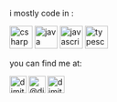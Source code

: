 
i mostly code in : 
<p align="left">  <img src="https://devicons.github.io/devicon/devicon.git/icons/csharp/csharp-original.svg" alt="csharp" width="40" height="40"/> <img src="https://devicons.github.io/devicon/devicon.git/icons/java/java-original-wordmark.svg" alt="java" width="40" height="40"/> <img src="https://devicons.github.io/devicon/devicon.git/icons/javascript/javascript-original.svg" alt="javascript" width="40" height="40"/>   <img src="https://devicons.github.io/devicon/devicon.git/icons/typescript/typescript-original.svg" alt="typescript" width="40" height="40"/></p>
you can find me at:

<p align="left">
<a href="https://linkedin.com/in/dimitrispapadimitriou" target="blank"><img align="left" src="https://cdn.jsdelivr.net/npm/simple-icons@3.0.1/icons/linkedin.svg" alt="dimitrispapadimitriou" height="30" width="30" /></a>
<a href="https://codesandbox.com/dimitris-papadimitriou-chr" target="blank"><img left="center" src="https://cdn.jsdelivr.net/npm/simple-icons@3.0.1/icons/codesandbox.svg" alt="dimitris-papadimitriou-chr" height="30" width="30" /></a>
<a href="https://medium.com/@dimpapadim3" target="blank"><img align="left" src="https://cdn.jsdelivr.net/npm/simple-icons@3.0.1/icons/medium.svg" alt="@dimpapadim3" height="30" width="30" /></a>
</p>
 
<!--
**dimitris-papadimitriou-chr/dimitris-papadimitriou-chr** is a ✨ _special_ ✨ repository because its `README.md` (this file) appears on your GitHub profile.

Here are some ideas to get you started:

- 🔭 I’m currently working on ...
- 🌱 I’m currently learning ...
- 👯 I’m looking to collaborate on ...
- 🤔 I’m looking for help with ...
- 💬 Ask me about ...
- 📫 How to reach me: ...
- 😄 Pronouns: ...
- ⚡ Fun fact: ...
-->
